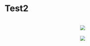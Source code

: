 # Test2
<h1 align="center">
 <img src="https://imgur.com/gallery/qJVEWkg" />
</h1>

<p align="center">
  <img src="https://imgur.com/qJVEWkg.gif">
</p>
